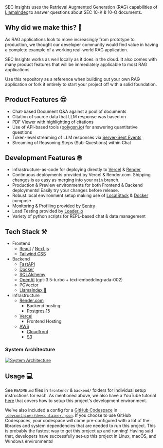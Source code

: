 

SEC Insights uses the Retrieval Augmented Generation (RAG) capabilities of [LlamaIndex](https://github.com/jerryjliu/llama_index) to answer questions about SEC 10-K & 10-Q documents.


## Why did we make this? 🤔
As RAG applications look to move increasingly from prototype to production, we thought our developer community would find value in having a complete example of a working real-world RAG application.

SEC Insights works as well locally as it does in the cloud. It also comes with many product features that will be immediately applicable to most RAG applications.

Use this repository as a reference when building out your own RAG application or fork it entirely to start your project off with a solid foundation.

## Product Features 😎
- Chat-based Document Q&A against a pool of documents
- Citation of source data that LLM response was based on
- PDF Viewer with highlighting of citations
- Use of API-based tools ([polygon.io](https://polygon.io/)) for answering quantitative questions
- Token-level streaming of LLM responses via [Server-Sent Events](https://developer.mozilla.org/en-US/docs/Web/API/Server-sent_events)
- Streaming of Reasoning Steps (Sub-Questions) within Chat

## Development Features 🤓
- Infrastructure-as-code for deploying directly to [Vercel](https://vercel.com/) & [Render](https://render.com/)
- Continuous deployments provided by Vercel & Render.com. Shipping changes is as easy as merging into your `main` branch.
- Production & Preview environments for both Frontend & Backend deployments! Easily try your changes before release.
- Robust local environment setup making use of [LocalStack](https://localstack.cloud/) & [Docker](https://www.docker.com/) compose
- Monitoring & Profiling provided by [Sentry](https://sentry.io/welcome/)
- Load Testing provided by [Loader.io](https://loader.io/)
- Variety of python scripts for REPL-based chat & data management

## Tech Stack ⚒️
- Frontend
    - [React](https://react.dev/) / [Next.js](https://nextjs.org/)
    - [Tailwind CSS](https://tailwindcss.com/)
- Backend
    - [FastAPI](https://fastapi.tiangolo.com/)
    - [Docker](https://www.docker.com/)
    - [SQLAlchemy](https://www.sqlalchemy.org/)
    - [OpenAI](https://openai.com/) (gpt-3.5-turbo + text-embedding-ada-002)
    - [PGVector](https://github.com/pgvector/pgvector)
    - [LlamaIndex 🦙](https://www.llamaindex.ai/)
- Infrastructure
    - [Render.com](https://render.com/)
        - Backend hosting
        - [Postgres 15](https://www.postgresql.org/)
    - [Vercel](https://vercel.com/)
        - Frontend Hosting
    - [AWS](https://aws.amazon.com/)
        - [Cloudfront](https://aws.amazon.com/cloudfront/)
        - [S3](https://aws.amazon.com/s3/)

### System Architecture
[![System Architecture](https://www.plantuml.com/plantuml/png/jLJ1RjD04BtxAuPmo2bLsgGIaH0YYMqe0XhL4HoggjhOKsVRzMoqEsuR4F_EncxTDEjGX8GFbdRUcpTldZVfGeXNaX2KMEkI8PC6KvQQRF0ggv7FKJo_d9zUdfry-3WFWgR3wiAzUAtS6vabvJQmDv9MmeW2LYAz4Jd2pm3SCt6dtEYIigbMsi3hy70wZ4O0NKYGOT70a5OuQoW4fqlW9O8mHj_LG2scJORcGMXGFLKzriI9_85mE6pEFYjXDAXvlS8jFAuU3s_qsf1gyubMsGuuLZ8dI95S9VWLR6MIAbrc_psHez6R_cJKdi1pFvbWiH1sxqUAmsWIzlq9uU1usE__pOJQQ2t_R4-lUJWS7KTLTRwKwGsXjN3qN8nqji_gt0YoZeN4EtPzx0NB1bCMbAkzgKJZA8p2bjodW-Zu3way2NVEa5pVGQgB3WWBzV5XtdaiB8zd9zLW1rpKrQdH19_qeZusNswcBUS6xMP0VRqwu-y998FEezoiN2YPmYoCOL8wHNuGd1bvAnWXOMr4ZbDDZFVSS9xqedj6Gq91WkPMfcWRwIIQTYr4MIuCECSNyBQNwJlgxRXrixHQvveEf8POag1KEhbGiDXfQryzGMAptZH_qIHP6qdvfadX5UzjEbqXZKyUFRyumwTxcxX47l_KEj_GfAYQ8Bwwv0wkBSIEp4wq8dSXSNpd5KHsNLekaDX2QJULfSmofFhdOGE_7thdDUMYpR5NsQOtDwAnlWstteTsvaitfDLskUgzynstKXsnpOpNN36RhThXFLxz3Vsv7kMV51j_mNjdgYnKy1i0)](https://www.plantuml.com/plantuml/uml/jLJ1RjD04BtxAuPmo2bLsgGIaH0YYMqe0XhL4HoggjhOKsVRzMoqEsuR4F_EncxTDEjGX8GFbdRUcpTldZVfGeXNaX2KMEkI8PC6KvQQRF0ggv7FKJo_d9zUdfry-3WFWgR3wiAzUAtS6vabvJQmDv9MmeW2LYAz4Jd2pm3SCt6dtEYIigbMsi3hy70wZ4O0NKYGOT70a5OuQoW4fqlW9O8mHj_LG2scJORcGMXGFLKzriI9_85mE6pEFYjXDAXvlS8jFAuU3s_qsf1gyubMsGuuLZ8dI95S9VWLR6MIAbrc_psHez6R_cJKdi1pFvbWiH1sxqUAmsWIzlq9uU1usE__pOJQQ2t_R4-lUJWS7KTLTRwKwGsXjN3qN8nqji_gt0YoZeN4EtPzx0NB1bCMbAkzgKJZA8p2bjodW-Zu3way2NVEa5pVGQgB3WWBzV5XtdaiB8zd9zLW1rpKrQdH19_qeZusNswcBUS6xMP0VRqwu-y998FEezoiN2YPmYoCOL8wHNuGd1bvAnWXOMr4ZbDDZFVSS9xqedj6Gq91WkPMfcWRwIIQTYr4MIuCECSNyBQNwJlgxRXrixHQvveEf8POag1KEhbGiDXfQryzGMAptZH_qIHP6qdvfadX5UzjEbqXZKyUFRyumwTxcxX47l_KEj_GfAYQ8Bwwv0wkBSIEp4wq8dSXSNpd5KHsNLekaDX2QJULfSmofFhdOGE_7thdDUMYpR5NsQOtDwAnlWstteTsvaitfDLskUgzynstKXsnpOpNN36RhThXFLxz3Vsv7kMV51j_mNjdgYnKy1i0)

## Usage 💻
See `README.md` files in `frontend/` & `backend/` folders for individual setup instructions for each. As mentioned above, we also have a YouTube tutorial [here](https://youtu.be/2O52Tfj79T4?si=1Tm3zvuqna5ei4Cu&t=677) that covers how to setup this project's development environment.

We've also included a config for a [GitHub Codespace](https://github.com/features/codespaces) in [`.devcontainer/devcontainer.json`](https://github.com/run-llama/sec-insights/blob/main/.devcontainer/devcontainer.json). If you choose to use GitHub Codespaces, your codespace will come pre-configured with a lot of the libraries and system dependencies that are needed to run this project. This is probably the fastest way to get this project up and running! Having said that, developers have successfully set-up this project in Linux, macOS, and Windows environments!



